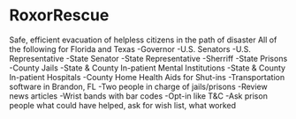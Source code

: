 # RoxorRescue
Safe, efficient evacuation of helpless citizens in the path of disaster
All of the following for Florida and Texas
-Governor
-U.S. Senators
-U.S. Representative
-State Senator
-State Representative
-Sherriff
-State Prisons
-County Jails
-State & County In-patient Mental Institutions
-State & County In-patient Hospitals
-County Home Health Aids for Shut-ins
-Transportation software in Brandon, FL
-Two people in charge of jails/prisons
-Review news articles
-Wrist bands with bar codes
-Opt-in like T&C
-Ask prison people what could have helped, ask for wish list, what worked
